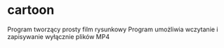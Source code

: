 # cartoon
Program tworzący prosty film rysunkowy
Program umożliwia wczytanie i zapisywanie wyłącznie plików MP4
